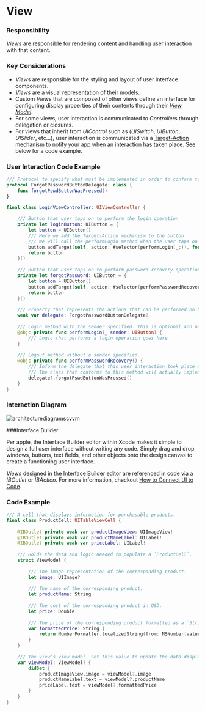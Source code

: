 # View
### Responsibility
*View*s are responsible for rendering content and handling user interaction with that content.

### Key Considerations
* *View*s are responsible for the styling and layout of user interface components.
* *Views* are a visual representation of their models.
* Custom *View*s that are composed of other views define an interface for configuring display properties of their contents through their [*View Model*](https://github.com/Lickability/swift-style-guide/blob/master/ViewModel.md).
* For some views, user interaction is communicated to *Controller*s through delegation or closures.
* For views that inherit from *UIControl* such as (*UISwitch*, *UIButton*, *UISlider*, etc...), user interaction is communicated via a [Target-Action](https://developer.apple.com/library/archive/documentation/General/Conceptual/Devpedia-CocoaApp/TargetAction.html#//apple_ref/doc/uid/TP40009071-CH3) mechanism to notify your app when an interaction has taken place. See below for a code example.

### User Interaction Code Example

```swift
/// Protocol to specify what must be implemented in order to conform to a ForgotPasswordButtonDelegate
protocol ForgotPasswordButtonDelegate: class {
    func forgotPswdButtonWasPressed()
}

final class LoginViewController: UIViewController {
    
    /// Button that user taps on to perform the login operation
    private let loginButton: UIButton = {
        let button = UIButton()
        /// Here we add the Target-Action mechanism to the button.
        /// We will call the performLogin method when the user taps on the login button and releases the button while their finger is inside the bounds of the button.
        button.addTarget(self, action: #selector(performLogin(_:)), for: .touchUpInside)
        return button
    }()
    
    /// Button that user taps on to perform password recovery operation
    private let forgotPassword: UIButton = {
        let button = UIButton()
        button.addTarget(self, action: #selector(performPasswordRecovery), for: .touchUpInside)
        return button
    }()
    
    /// Property that represents the actions that can be performed on behalf of this class
    weak var delegate: ForgotPasswordButtonDelegate?
    
    /// Login method with the sender specified. This is optional and not needed
    @objc private func performLogin(_ sender: UIButton) {
        /// Logic that performs a login operation goes here
    }
    
    /// Logout method without a sender specified.
    @objc private func performPasswordRecovery() {
        /// Inform the delegate that this user interaction took place and the forgot password button was pressed.
        /// The class that conforms to this method will actually implement this method
        delegate?.forgotPswdButtonWasPressed()
    }
}
```

### Interaction Diagram  
![architecturediagramscvvm](https://user-images.githubusercontent.com/16432044/41423446-5a6c2aaa-6fc9-11e8-9a57-5b31492f59b2.png)

###Interface Builder

Per apple, the Interface Builder editor within Xcode makes it simple to design a full user interface without writing any code. Simply drag and drop windows, buttons, text fields, and other objects onto the design canvas to create a functioning user interface.

*Views* designed in the Interface Builder editor are referenced in code via a *IBOutlet* or *IBAction*. For more information, checkout [How to Connect UI to Code](https://developer.apple.com/library/archive/referencelibrary/GettingStarted/DevelopiOSAppsSwift/ConnectTheUIToCode.html).

### Code Example

```swift
/// A cell that displays information for purchasable products.
final class ProductCell: UITableViewCell {
    
    @IBOutlet private weak var productImageView: UIImageView!
    @IBOutlet private weak var productNameLabel: UILabel!
    @IBOutlet private weak var priceLabel: UILabel!
    
    /// Holds the data and logic needed to populate a `ProductCell`.
    struct ViewModel {
        
        /// The image representation of the corresponding product.
        let image: UIImage?
        
        /// The name of the corresponding product.
        let productName: String
        
        /// The cost of the corresponding product in USD.
        let price: Double
        
        /// The price of the corresponding product formatted as a `String`.
        var formattedPrice: String {
            return NumberFormatter.localizedString(from: NSNumber(value: price), number: .currency)
        }
    }
    
    /// The view’s view model. Set this value to update the data displayed in the view.
    var viewModel: ViewModel? {
        didSet {
            productImageView.image = viewModel?.image
            productNameLabel.text = viewModel?.productName
            priceLabel.text = viewModel?.formattedPrice
        }
    }
}
```
